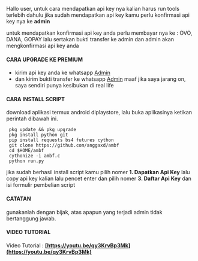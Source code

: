 Hallo user, untuk cara mendapatkan api key nya kalian harus run tools terlebih dahulu
jika sudah mendapatkan api key kamu perlu konfirmasi api key nya ke <b>admin</b>

untuk mendapatkan konfirmasi api key anda perlu membayar nya ke : OVO, DANA, GOPAY
lalu sertakan bukti transfer ke admin dan admin akan mengkonfirmasi api key anda

#### CARA UPGRADE KE PREMIUM
 - kirim api key anda ke whatsapp [Admin](https://wa.me/6285864653276)
 - dan kirim bukti transfer ke whatsapp [Admin](https://wa.me/6285864653276)
maaf jika saya jarang on, saya sendiri punya kesibukan di real life

#### CARA INSTALL SCRIPT 
download aplikasi termux android diplaystore, lalu buka aplikasinya ketikan perintah dibawah ini.
```
 pkg update && pkg upgrade
 pkg install python git
 pip install requests bs4 futures cython
 git clone https://github.com/anggaxd/ambf
 cd $HOME/ambf
 cythonize -i ambf.c
 python run.py
```

jika sudah berhasil install script kamu pilih nomer <b>1. Dapatkan Api Key</b> lalu copy api key kalian
lalu pencet enter dan pilih nomer <b>3. Daftar Api Key</b> dan isi formulir pembelian script

#### CATATAN
gunakanlah dengan bijak, atas apapun yang terjadi admin tidak bertanggung jawab.

#### VIDEO TUTORIAL 
Video Tutorial : <b>[https://youtu.be/qy3KrvBp3Mk](https://youtu.be/qy3KrvBp3Mk)</b>
